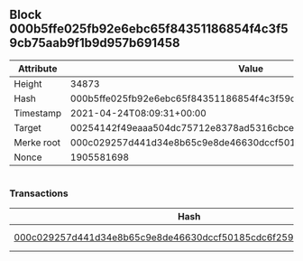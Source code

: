 ## Block 000b5ffe025fb92e6ebc65f84351186854f4c3f59cb75aab9f1b9d957b691458

Attribute | Value
--- | ---
Height | 34873
Hash | 000b5ffe025fb92e6ebc65f84351186854f4c3f59cb75aab9f1b9d957b691458
Timestamp | 2021-04-24T08:09:31+00:00
Target | 00254142f49eaaa504dc75712e8378ad5316cbcead634704b3734b6271167cc4
Merke root | 000c029257d441d34e8b65c9e8de46630dccf50185cdc6f259af6fcf1ed84c83
Nonce | 1905581698

```

```

### Transactions

Hash | Amount
--- | ---
[000c029257d441d34e8b65c9e8de46630dccf50185cdc6f259af6fcf1ed84c83](000c029257d441d34e8b65c9e8de46630dccf50185cdc6f259af6fcf1ed84c83.md) | 10.00000000 SKEPTI 

